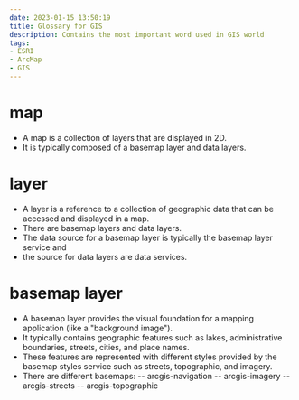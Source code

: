 ```yaml
---
date: 2023-01-15 13:50:19
title: Glossary for GIS
description: Contains the most important word used in GIS world
tags: 
- ESRI
- ArcMap
- GIS
---
```


# map

- A map is a collection of layers that are displayed in 2D. 
- It is typically composed of a basemap layer and data layers.

# layer

- A layer is a reference to a collection of geographic data that can be accessed and displayed in a map. 
- There are basemap layers and data layers. 
- The data source for a basemap layer is typically the basemap layer service and 
- the source for data layers are data services.

# basemap layer

- A basemap layer provides the visual foundation for a mapping application (like a "background image"). 
- It typically contains geographic features such as lakes, administrative boundaries, streets, cities, and place names.
- These features are represented with different styles provided by the basemap styles service such as streets, topographic, and imagery. 
- There are different basemaps:
-- arcgis-navigation
-- arcgis-imagery
-- arcgis-streets 
-- arcgis-topographic